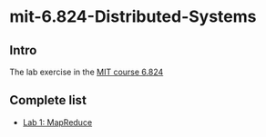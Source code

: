 # mit-6.824-Distributed-Systems

## Intro

The lab exercise in the [MIT course 6.824](https://pdos.csail.mit.edu/6.824/index.html)

## Complete list

* [Lab 1: MapReduce](https://pdos.csail.mit.edu/6.824/labs/lab-1.html)
